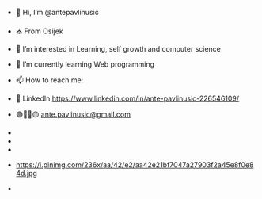 - 👋 Hi, I’m @antepavlinusic
- ⛪ From Osijek
- 👀 I’m interested in Learning, self growth and computer science
- 🌱 I’m currently learning Web programming
- 📫 How to reach me: 
- 🤝 LinkedIn  https://www.linkedin.com/in/ante-pavlinusic-226546109/
- 🟢🔵🔴🟡   ante.pavlinusic@gmail.com
- 
- 
- 
- https://i.pinimg.com/236x/aa/42/e2/aa42e21bf7047a27903f2a45e8f0e84d.jpg

-
<!---
antepavlinusic/antepavlinusic is a ✨ special ✨ repository because its `README.md` (this file) appears on your GitHub profile.
You can click the Preview link to take a look at your changes.
--->
